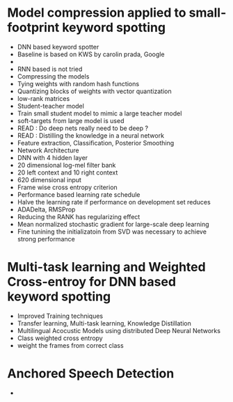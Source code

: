 # Model compression applied to small-footprint keyword spotting

* DNN based keyword spotter
* Baseline is based on KWS by carolin prada, Google
* 
* RNN based is not tried
* Compressing the models
 * Tying weights with random hash functions
 * Quantizing blocks of weights with vector quantization
 * low-rank matrices
* Student-teacher model
 * Train small student model to mimic a large teacher model
 * soft-targets from large model is used
 * READ : Do deep nets really need to be deep ?
 * READ : Distilling the knowledge in a neural network
* Feature extraction, Classification, Posterior Smoothing
* Network Architecture
 * DNN with 4 hidden layer
 * 20 dimensional log-mel filter bank
 * 20 left context and 10 right context
 * 620 dimensional input
 * Frame wise cross entropy criterion
 * Performance based learning rate schedule
  * Halve the learning rate if performance on development set reduces
  * ADADelta, RMSProp
* Reducing the RANK has regularizing effect
 * Mean normalized stochastic gradient for large-scale deep learning
 * Fine tunining the initializatoin from SVD was necessary to achieve strong performance


# Multi-task learning and Weighted Cross-entroy for DNN based keyword spotting

* Improved Training techniques
 * Transfer learning, Multi-task learning, Knowledge Distillation
 * Multilingual Acocustic Models using distributed Deep Neural Networks
* Class weighted cross entropy
 * weight the frames from correct class

# Anchored Speech Detection

* 